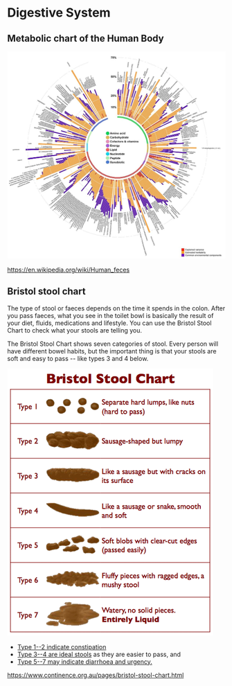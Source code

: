 # Digestive System

## Metabolic chart of the Human Body

![image](../../media/Digestive-System-image1.jpg)

<https://en.wikipedia.org/wiki/Human_feces>

## Bristol stool chart

The type of stool or faeces depends on the time it spends in the colon. After you pass faeces, what you see in the toilet bowl is basically the result of your diet, fluids, medications and lifestyle. You can use the Bristol Stool Chart to check what your stools are telling you.

The Bristol Stool Chart shows seven categories of stool. Every person will have different bowel habits, but the important thing is that your stools are soft and easy to pass -- like types 3 and 4 below.

![image](../../media/Digestive-System-image2.gif)

- [Type 1--2 indicate constipation](https://www.continence.org.au/pages/constipation.html)
- [Type 3--4 are ideal stools](https://www.continence.org.au/pages/about-your-bowel.html) as they are easier to pass, and
- [Type 5--7 may indicate diarrhoea and urgency.](https://www.continence.org.au/pages/diarrhoea.html)

<https://www.continence.org.au/pages/bristol-stool-chart.html>
